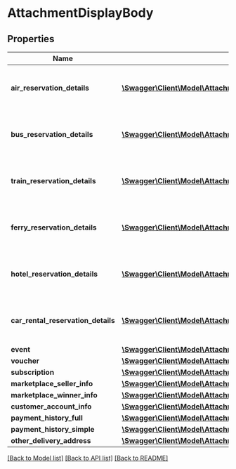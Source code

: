 # AttachmentDisplayBody

## Properties
Name | Type | Description | Notes
------------ | ------------- | ------------- | -------------
**air_reservation_details** | [**\Swagger\Client\Model\AttachmentDisplayBodyAirReservationDetails[]**](AttachmentDisplayBodyAirReservationDetails.md) | Details about the reservation of airline tickets | [optional] 
**bus_reservation_details** | [**\Swagger\Client\Model\AttachmentDisplayBodyBusReservationDetails[]**](AttachmentDisplayBodyBusReservationDetails.md) | Details about the reservation of bus tickets | [optional] 
**train_reservation_details** | [**\Swagger\Client\Model\AttachmentDisplayBodyBusReservationDetails[]**](AttachmentDisplayBodyBusReservationDetails.md) | Details about the reservation of train tickets | [optional] 
**ferry_reservation_details** | [**\Swagger\Client\Model\AttachmentDisplayBodyBusReservationDetails[]**](AttachmentDisplayBodyBusReservationDetails.md) | Details about the reservation of ferry tickets | [optional] 
**hotel_reservation_details** | [**\Swagger\Client\Model\AttachmentDisplayBodyHotelReservationDetails[]**](AttachmentDisplayBodyHotelReservationDetails.md) | Details about the reservation of hotel rooms | [optional] 
**car_rental_reservation_details** | [**\Swagger\Client\Model\AttachmentDisplayBodyCarRentalReservationDetails[]**](AttachmentDisplayBodyCarRentalReservationDetails.md) | Details about the reservation of rental cars | [optional] 
**event** | [**\Swagger\Client\Model\AttachmentDisplayBodyEvent[]**](AttachmentDisplayBodyEvent.md) |  | [optional] 
**voucher** | [**\Swagger\Client\Model\AttachmentDisplayBodyVoucher[]**](AttachmentDisplayBodyVoucher.md) |  | [optional] 
**subscription** | [**\Swagger\Client\Model\AttachmentDisplayBodySubscription[]**](AttachmentDisplayBodySubscription.md) |  | [optional] 
**marketplace_seller_info** | [**\Swagger\Client\Model\AttachmentDisplayBodyMarketplaceSellerInfo[]**](AttachmentDisplayBodyMarketplaceSellerInfo.md) |  | [optional] 
**marketplace_winner_info** | [**\Swagger\Client\Model\AttachmentDisplayBodyMarketplaceWinnerInfo[]**](AttachmentDisplayBodyMarketplaceWinnerInfo.md) |  | [optional] 
**customer_account_info** | [**\Swagger\Client\Model\AttachmentDisplayBodyCustomerAccountInfo[]**](AttachmentDisplayBodyCustomerAccountInfo.md) |  | [optional] 
**payment_history_full** | [**\Swagger\Client\Model\AttachmentDisplayBodyPaymentHistoryFull[]**](AttachmentDisplayBodyPaymentHistoryFull.md) |  | [optional] 
**payment_history_simple** | [**\Swagger\Client\Model\AttachmentDisplayBodyPaymentHistorySimple[]**](AttachmentDisplayBodyPaymentHistorySimple.md) |  | [optional] 
**other_delivery_address** | [**\Swagger\Client\Model\AttachmentDisplayBodyOtherDeliveryAddress[]**](AttachmentDisplayBodyOtherDeliveryAddress.md) |  | [optional] 

[[Back to Model list]](../../README.md#documentation-for-models) [[Back to API list]](../../README.md#documentation-for-api-endpoints) [[Back to README]](../../README.md)


